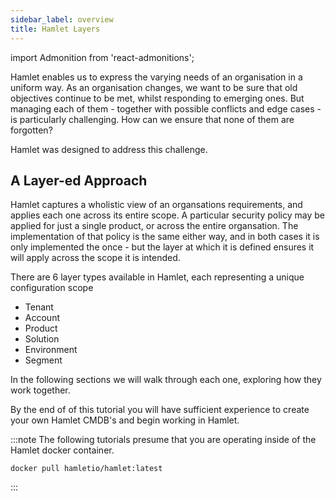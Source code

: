 ```yaml
---
sidebar_label: overview
title: Hamlet Layers
---
```


import Admonition from 'react-admonitions';


Hamlet enables us to express the varying needs of an organisation in a uniform way. As an organisation changes, we want to be sure that old objectives continue to be met, whilst responding to emerging ones. But managing each of them - together with possible conflicts and edge cases - is particularly challenging. How can we ensure that none of them are forgotten?

Hamlet was designed to address this challenge.

## A Layer-ed Approach

Hamlet captures a wholistic view of an organsations requirements, and applies each one across its entire scope. A particular security policy may be applied for just a single product, or across the entire organsation. The implementation of that policy is the same either way, and in both cases it is only implemented the once - but the layer at which it is defined ensures it will apply across the scope it is intended.

There are 6 layer types available in Hamlet, each representing a unique configuration scope

- Tenant
- Account
- Product
- Solution
- Environment
- Segment

In the following sections we will walk through each one, exploring how they work together.

By the end of of this tutorial you will have sufficient experience to create your own Hamlet CMDB's and begin working in Hamlet.

:::note
The following tutorials presume that you are operating inside of the Hamlet docker container.

```
docker pull hamletio/hamlet:latest
```
:::